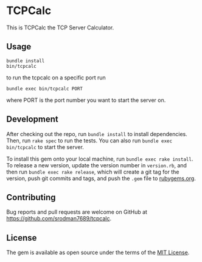 # TCPCalc

This is TCPCalc the TCP Server Calculator.

## Usage

    bundle install
    bin/tcpcalc

to run the tcpcalc on a specific port run

    bundle exec bin/tcpcalc PORT

where PORT is the port number you want to start the server on.



## Development

After checking out the repo, run `bundle install` to install dependencies. Then, run `rake spec` to run the tests. You can also run `bundle exec bin/tcpcalc` to start the server.

To install this gem onto your local machine, run `bundle exec rake install`. To release a new version, update the version number in `version.rb`, and then run `bundle exec rake release`, which will create a git tag for the version, push git commits and tags, and push the `.gem` file to [rubygems.org](https://rubygems.org).

## Contributing

Bug reports and pull requests are welcome on GitHub at https://github.com/srodman7689/tcpcalc.


## License

The gem is available as open source under the terms of the [MIT License](http://opensource.org/licenses/MIT).


